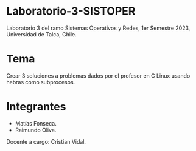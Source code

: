 # Laboratorio-3-SISTOPER
Laboratorio 3 del ramo Sistemas Operativos y Redes, 1er Semestre 2023, Universidad de Talca, Chile.

# Tema
Crear 3 soluciones a problemas dados por el profesor en C Linux usando hebras como subprocesos.

# Integrantes
- Matías Fonseca.
- Raimundo Oliva.

Docente a cargo: Cristian Vidal.
